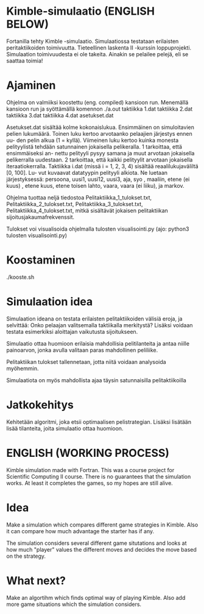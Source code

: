 # Kimble-simulaatio (ENGLISH BELOW)
Fortanilla tehty Kimble -simulaatio. Simulaatiossa testataan erilaisten peritaktiikoiden toimivuutta. Tieteellinen laskenta II -kurssin loppuprojekti. Simulaation toimivuudesta ei ole takeita. Ainakin se pelailee pelejä, eli se saattaa toimia!


# Ajaminen

Ohjelma on valmiiksi koostettu (eng. compiled) kansioon run. Menemällä
kansioon run ja syöttämällä komennon ./a.out taktiikka 1.dat taktiikka 2.dat
taktiikka 3.dat taktiikka 4.dat asetukset.dat

Asetukset.dat sisältää kolme kokonaislukua. Ensimmäinen on simuloitavien
pelien lukumäärä. Toinen luku kertoo arvotaanko pelaajien järjestys ennen uu-
den pelin alkua (1 = kyllä). Viimeinen luku kertoo kuinka monesta pelityylistä
tehdään satunnainen jokaisella pelikeralla. 1 tarkoittaa, että ensimmäiseksi an-
nettu pelityyli pysyy samana ja muut arvotaan jokaisella pelikerralla uudestaan.
2 tarkoittaa, että kaikki pelityylit arvotaan jokaisella iteraatiokerralla.
Taktiikka i.dat (missä i = 1, 2, 3, 4) sisältää reaalilukujaväliltä [0, 100]. Lu-
vut kuvaavat datatyypin pelityyli alkiota. Ne luetaan järjestyksessä: persoona,
uusi1, uusi12, uusi3, aja, syo , maaliin, etene (ei kuus) , etene kuus, etene toisen
lahto, vaara, vaara (ei liiku), ja markov.

Ohjelma tuottaa neljä tiedostoa Pelitaktiikka_1_tulokset.txt, Pelitaktiikka_2_tulokset.txt,
Pelitaktiikka_3_tulokset.txt, Pelitaktiikka_4_tulokset.txt, mitkä sisältävät jokaisen
pelitaktiikan sijoitusjakaumafrekvenssit.

Tulokset voi visualisoida ohjelmalla tulosten visualisointi.py (ajo: python3
tulosten visualisointi.py)

# Koostaminen
./kooste.sh



# Simulaation idea

Simulaation ideana on testata erilaisten pelitaktiikoiden välisiä eroja, ja selvittää: Onko pelaajan valitsemalla taktiikalla merkitystä? Lisäksi voidaan testata esimerkiksi aloittajan vaikutusta sijoitukseen.

Simulaatio ottaa huomioon erilaisia mahdollisia pelitilanteita ja antaa niille painoarvon, jonka avulla valitaan paras mahdollinen peliliike. 

Pelitaktiikan tulokset tallennetaan, jotta niitä voidaan analysoida myöhemmin.

Simulaatiota on myös mahdollista ajaa täysin satunnaisilla pelitaktiikoilla


# Jatkokehitys

Kehitetään algoritmi, joka etsii optimaalisen pelistrategian. Lisäksi lisätään lisää tilanteita, joita simulaatio ottaa huomioon.


# ENGLISH (WORKING PROCESS)

Kimble simulation made with Fortran. This was a course project for Scientific Computing II course. There is no guarantees that the simulation works. At least it completes the games, so my hopes are still alive.

# Idea

Make a simulation which compares different game strategies in Kimble. Also it can compare how much advantage the starter has if any.

The simulation considers several different game situtations and looks at how much "player" values the different moves and decides the move based on the strategy. 

# What next?

Make an algortihm which finds optimal way of playing Kimble. Also add more game situations which the simulation considers.
